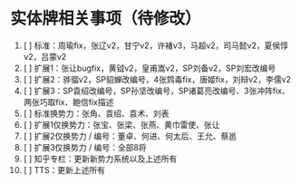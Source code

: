 # 实体牌相关事项（待修改）

1. [ ] 标准：周瑜fix，张辽v2，甘宁v2，许褚v3，马超v2，司马懿v2，夏侯惇v2，吕蒙v2
2. [ ] 扩展1：张让bugfix，黄钺v2，皇甫嵩v2，SP刘备v2，SP刘宏改编号
3. [ ] 扩展2：骅骝v2，SP貂蝉改编号，4张鸩毒fix，唐姬fix，刘辩v2，李儒v2
4. [ ] 扩展3：SP袁绍改编号，SP孙坚改编号，SP诸葛亮改编号、3张冲阵fix、两张巧取fix、鲍信fix描述
5. [ ] 标准换势力：张角、袁绍、袁术、刘表
6. [ ] 扩展1仅换势力：张宝、张梁、张燕、黄巾雷使、张让
7. [ ] 扩展2仅换势力 / 编号：董卓、何进、何太后、王允、蔡邕
8. [ ] 扩展3仅换势力 / 编号：全部8将
9.  [ ] 知乎专栏：更新新势力系统以及上述所有
10. [ ] TTS：更新上述所有
